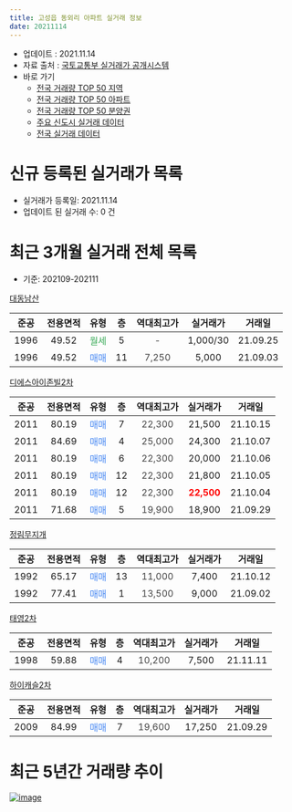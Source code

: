 ```yaml
---
title: 고성읍 동외리 아파트 실거래 정보
date: 20211114
---
```


* 업데이트 : 2021.11.14
* 자료 출처 : [국토교통부 실거래가 공개시스템](http://rt.molit.go.kr)
* 바로 가기
    * [전국 거래량 TOP 50 지역](https://apt-info.github.io/apt-trade-info/tr)
    * [전국 거래량 TOP 50 아파트](https://apt-info.github.io/apt-trade-info/ta)
    * [전국 거래량 TOP 50 분양권](https://apt-info.github.io/apt-trade-info/tb)
    * [주요 신도시 실거래 데이터](https://apt-info.github.io/apt-trade-info/newtown)
    * [전국 실거래 데이터](https://apt-info.github.io/apt-trade-info/all)



<script async src="https://pagead2.googlesyndication.com/pagead/js/adsbygoogle.js"></script>
<!-- 기본광고 -->
<ins class="adsbygoogle"
     style="display:block"
     data-ad-client="ca-pub-1142216861245946"
     data-ad-slot="4805727019"
     data-ad-format="auto"
     data-full-width-responsive="true"></ins>
<script>
     (adsbygoogle = window.adsbygoogle || []).push({});
</script>


# 신규 등록된 실거래가 목록

* 실거래가 등록일: 2021.11.14
* 업데이트 된 실거래 수: 0 건




<script async src="https://pagead2.googlesyndication.com/pagead/js/adsbygoogle.js"></script>
<!-- 기본광고 -->
<ins class="adsbygoogle"
     style="display:block"
     data-ad-client="ca-pub-1142216861245946"
     data-ad-slot="4805727019"
     data-ad-format="auto"
     data-full-width-responsive="true"></ins>
<script>
     (adsbygoogle = window.adsbygoogle || []).push({});
</script>


# 최근 3개월 실거래 전체 목록
* 기준: 202109-202111


[대동남산](https://search.naver.com/search.naver?query=%EB%8C%80%EB%8F%99%EB%82%A8%EC%82%B0)

|준공|전용면적|유형|층|역대최고가|실거래가|거래일|
|:---:|:---:|:---:|:---:|:---:|:---:|:---:|
|1996|49.52|<span style="color:#34A853">월세</span>|5|<span style="color:#444444">-</span>|1,000/30|21.09.25|
|1996|49.52|<span style="color:#4285F3">매매</span>|11|<span style="color:#444444">7,250</span>|5,000|21.09.03|

[디에스아이존빌2차](https://search.naver.com/search.naver?query=%EB%94%94%EC%97%90%EC%8A%A4%EC%95%84%EC%9D%B4%EC%A1%B4%EB%B9%8C2%EC%B0%A8)

|준공|전용면적|유형|층|역대최고가|실거래가|거래일|
|:---:|:---:|:---:|:---:|:---:|:---:|:---:|
|2011|80.19|<span style="color:#4285F3">매매</span>|7|<span style="color:#444444">22,300</span>|21,500|21.10.15|
|2011|84.69|<span style="color:#4285F3">매매</span>|4|<span style="color:#444444">25,000</span>|24,300|21.10.07|
|2011|80.19|<span style="color:#4285F3">매매</span>|6|<span style="color:#444444">22,300</span>|20,000|21.10.06|
|2011|80.19|<span style="color:#4285F3">매매</span>|12|<span style="color:#444444">22,300</span>|21,800|21.10.05|
|2011|80.19|<span style="color:#4285F3">매매</span>|12|<span style="color:#444444">22,300</span>|<b><span style="color:#FF0000">22,500</span></b>|21.10.04|
|2011|71.68|<span style="color:#4285F3">매매</span>|5|<span style="color:#444444">19,900</span>|18,900|21.09.29|

[정림무지개](https://search.naver.com/search.naver?query=%EC%A0%95%EB%A6%BC%EB%AC%B4%EC%A7%80%EA%B0%9C)

|준공|전용면적|유형|층|역대최고가|실거래가|거래일|
|:---:|:---:|:---:|:---:|:---:|:---:|:---:|
|1992|65.17|<span style="color:#4285F3">매매</span>|13|<span style="color:#444444">11,000</span>|7,400|21.10.12|
|1992|77.41|<span style="color:#4285F3">매매</span>|1|<span style="color:#444444">13,500</span>|9,000|21.09.02|

[태영2차](https://search.naver.com/search.naver?query=%ED%83%9C%EC%98%812%EC%B0%A8)

|준공|전용면적|유형|층|역대최고가|실거래가|거래일|
|:---:|:---:|:---:|:---:|:---:|:---:|:---:|
|1998|59.88|<span style="color:#4285F3">매매</span>|4|<span style="color:#444444">10,200</span>|7,500|21.11.11|

[하이캐슬2차](https://search.naver.com/search.naver?query=%ED%95%98%EC%9D%B4%EC%BA%90%EC%8A%AC2%EC%B0%A8)

|준공|전용면적|유형|층|역대최고가|실거래가|거래일|
|:---:|:---:|:---:|:---:|:---:|:---:|:---:|
|2009|84.99|<span style="color:#4285F3">매매</span>|7|<span style="color:#444444">19,600</span>|17,250|21.09.29|



<script async src="https://pagead2.googlesyndication.com/pagead/js/adsbygoogle.js"></script>
<!-- 기본광고 -->
<ins class="adsbygoogle"
     style="display:block"
     data-ad-client="ca-pub-1142216861245946"
     data-ad-slot="4805727019"
     data-ad-format="auto"
     data-full-width-responsive="true"></ins>
<script>
     (adsbygoogle = window.adsbygoogle || []).push({});
</script>


# 최근 5년간 거래량 추이


<div style="width:100%;">
    <canvas id="deal_progress" height="200"></canvas>
</div>

<script>
new Chart(document.getElementById("deal_progress"), {
    type: 'line',
    data: {
        labels: ['16.01','16.02','16.03','16.04','16.05','16.06','16.07','16.08','16.09','16.10','16.11','16.12','17.01','17.02','17.03','17.04','17.05','17.06','17.07','17.08','17.09','17.10','17.11','17.12','18.01','18.02','18.03','18.04','18.05','18.06','18.07','18.08','18.09','18.10','18.11','18.12','19.01','19.02','19.03','19.04','19.05','19.06','19.07','19.08','19.09','19.10','19.11','19.12','20.01','20.02','20.03','20.04','20.05','20.06','20.07','20.08','20.09','20.10','20.11','20.12','21.01','21.02','21.03','21.04','21.05','21.06','21.07','21.09','21.10','21.11'],
        datasets: [{
            label: '매매/분양권',
            data: [5,19,9,9,3,6,3,2,9,12,7,5,4,6,5,2,3,9,5,4,5,2,2,3,6,3,5,4,3,4,2,3,4,3,4,4,3,5,5,2,6,3,2,2,4,4,11,2,4,5,7,3,8,4,14,2,1,6,3,4,5,5,9,6,4,7,8,4,6,1],
            borderColor: "rgba(66, 133, 243, 1)",
            backgroundColor: "rgba(66, 133, 243, 0.05)",
            borderWidth: 1,
            pointRadius: 0,
            fill: false,
            lineTension: 0
        },{
            label: '전/월세',
            data: [0,2,1,2,2,0,1,0,1,1,4,3,3,2,3,4,1,3,7,0,5,0,3,4,1,4,2,1,3,6,0,1,1,4,2,4,3,2,1,5,2,3,9,2,0,2,3,3,3,2,2,3,1,3,2,3,1,0,2,1,0,1,2,0,0,6,1,1,0,0],
            borderColor: "rgba(255, 90, 0, 1)",
            backgroundColor: "rgba(255, 90, 0, 0.05)",
            borderWidth: 1,
            pointRadius: 0,
            fill: false,
            lineTension: 0
        },{
            label: '합계',
            data: [5,21,10,11,5,6,4,2,10,13,11,8,7,8,8,6,4,12,12,4,10,2,5,7,7,7,7,5,6,10,2,4,5,7,6,8,6,7,6,7,8,6,11,4,4,6,14,5,7,7,9,6,9,7,16,5,2,6,5,5,5,6,11,6,4,13,9,5,6,1],
            borderColor: "rgba(0, 0, 0, 1)",
            backgroundColor: "rgba(0, 0, 0, 0.03)",
            borderWidth: 0.1,
            pointRadius: 0,
            fill: true,
            lineTension: 0
        }
        ]
    },
    options: {
        responsive: true,
        title: {
            display: false
        },
        tooltips: {
            mode: 'index',
            intersect: false
        },
        hover: {
            mode: 'nearest',
            intersect: true
        },
        scales: {
            xAxes: [{
                display: true,
                scaleLabel: {
                    display: true,
                    labelString: '년/월'
                }
            }],
            yAxes: [{
                display: true,
                ticks: {
                    suggestedMin: 0,
                },
                scaleLabel: {
                    display: true,
                    labelString: '실거래 수'
                }
            }]
        }
    }
});

</script>


[![image](https://apt-info.github.io/images/2020-01-03-apt-trade-info/1024x500.png)](https://play.google.com/store/apps/details?id=com.aptinfo.apttradeinfo)

